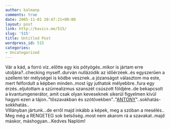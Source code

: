 ```yaml
---
author: kalmanp
comments: true
date: 2005-11-01 20:47:21+00:00
layout: post
link: http://kavics.me/515/
slug: '515'
title: Untitled Post
wordpress_id: 515
categories:
- Uncategorized
---
```


Vár a kád, a forró víz..előtte egy kis pötyögés..mikor is jártam erre utoljára?..checking myself..durván nullázódik az időérzéek..és egyszerűen a szellemi tér mélységei is ködbe vesznek..a józanságot választom ma este, mert felfordult a képben minden..most így juthatok mélyebbre..fura egy érzés..eljutottam a szürrealizmus szanszét csúszott földjére..de bekapcsolt a kvantumgenerátor, amit csak olyan keveseknek sikerül figyelmen kívül hagyni ezen a tájon.."tőszavakban és szótövekben".."[ANTONY](http://www.antonyandthejohnsons.com/)"..sokhatás-sokkhatás..  
VIllányban jártunk...de erről majd inkább a képek, meg a szóban a mesélés..  
Meg még a RENGETEG sok belsőség..most nem akarom rá a szavakat..majd máskor, máshogyan...Kedves Naplóm!

